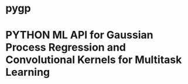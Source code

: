 # pygp
# PYTHON ML API for Gaussian Process Regression and Convolutional Kernels for Multitask Learning
